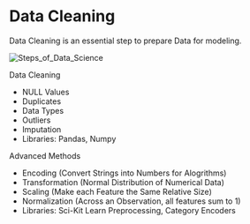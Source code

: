 # Data Cleaning
Data Cleaning is an essential step to prepare Data for modeling.

![Steps_of_Data_Science](https://github.com/drewpeterson1/DataCollection/assets/152465987/d8226928-4a6e-4be4-96b5-549496e1279d)

Data Cleaning
- NULL Values
- Duplicates
- Data Types
- Outliers
- Imputation
- Libraries: Pandas, Numpy

Advanced Methods
- Encoding (Convert Strings into Numbers for Alogrithms)
- Transformation (Normal Distribution of Numerical Data)
- Scaling (Make each Feature the Same Relative Size)
- Normalization (Across an Observation, all features sum to 1)
- Libraries: Sci-Kit Learn Preprocessing, Category Encoders
